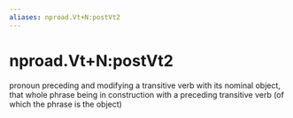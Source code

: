 ```yaml
---
aliases: nproad.Vt+N:postVt2
---
```

# nproad.Vt+N:postVt2

pronoun preceding and modifying a transitive verb with its nominal object, that whole phrase being in construction with a preceding transitive verb (of which the phrase is the object)